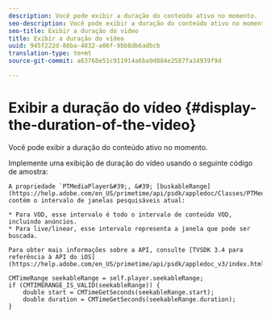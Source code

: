 ```yaml
---
description: Você pode exibir a duração do conteúdo ativo no momento.
seo-description: Você pode exibir a duração do conteúdo ativo no momento.
seo-title: Exibir a duração do vídeo
title: Exibir a duração do vídeo
uuid: 945f222d-80ba-4832-a06f-9bb8db6adbcb
translation-type: tm+mt
source-git-commit: a63768e51c911914a6ba9d884e2587fa34939f9d

---
```



# Exibir a duração do vídeo {#display-the-duration-of-the-video}

Você pode exibir a duração do conteúdo ativo no momento.

Implemente uma exibição de duração do vídeo usando o seguinte código de amostra:

    A propriedade `PTMediaPlayer&#39;, &#39; [buskableRange](https://help.adobe.com/en_US/primetime/api/psdk/appledoc/Classes/PTMediaPlayer.html#//api/name/seekableRange)&#39;, contém o intervalo de janelas pesquisáveis atual:
    
    * Para VOD, esse intervalo é todo o intervalo de conteúdo VOD, incluindo anúncios.
    * Para live/linear, esse intervalo representa a janela que pode ser buscada.
    
    Para obter mais informações sobre a API, consulte [TVSDK 3.4 para referência à API do iOS](https://help.adobe.com/en_US/primetime/api/psdk/appledoc_v3/index.html)

<!--<a id="example_A153BE3AC03F43C6BF3A156316A08CD3"></a>-->

```
CMTimeRange seekableRange = self.player.seekableRange;  
if (CMTIMERANGE_IS_VALID(seekableRange)) { 
    double start = CMTimeGetSeconds(seekableRange.start);  
    double duration = CMTimeGetSeconds(seekableRange.duration); 
}
```
